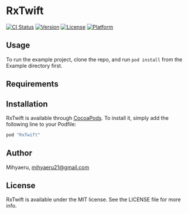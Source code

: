 # RxTwift

[![CI Status](http://img.shields.io/travis/mihyaeru21/RxTwift.svg?style=flat)](https://travis-ci.org/mihyaeru21/RxTwift)
[![Version](https://img.shields.io/cocoapods/v/RxTwift.svg?style=flat)](http://cocoapods.org/pods/RxTwift)
[![License](https://img.shields.io/cocoapods/l/RxTwift.svg?style=flat)](http://cocoapods.org/pods/RxTwift)
[![Platform](https://img.shields.io/cocoapods/p/RxTwift.svg?style=flat)](http://cocoapods.org/pods/RxTwift)

## Usage

To run the example project, clone the repo, and run `pod install` from the Example directory first.

## Requirements

## Installation

RxTwift is available through [CocoaPods](http://cocoapods.org). To install
it, simply add the following line to your Podfile:

```ruby
pod "RxTwift"
```

## Author

Mihyaeru, mihyaeru21@gmail.com

## License

RxTwift is available under the MIT license. See the LICENSE file for more info.
